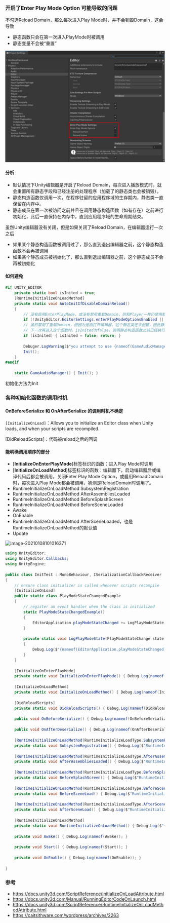 ### 开启了Enter Play Mode Option 可能导致的问题

不勾选Reload Domain，那么每次进入Play Mode时，并不会销毁Domain，这会导致

-   静态函数只会在第一次进入PlayMode时被调用
-   静态变量不会被“重置”

![image-20210107235105461](assets/image-20210107235105461.png)
#### 分析

- 默认情况下Unity编辑器是开启了Reload Domain，每次进入播放模式时，就会重置所有静态字段和已经注册的处理程序（加载了的静态类也会被销毁）。
- 静态构造函数仅调用一次，在程序驻留的应用程序域的生存期内，静态类一直保留在内存中。
- 静态成员在第一次被访问之前并且在调用静态构造函数（如有存在）之前进行初始化，此后一直保持在内存中，直到应用程序域的生命周期结束。

虽然Unity编辑器没有关闭，但是如果关闭了Reload Domain，在编辑器运行一次之后
- 如果某个静态构造函数被调用过了，那么直到退出编辑器之前，这个静态构造函数不会再被调用
- 如果某个静态成员被初始化了，那么直到退出编辑器之前，这个静态成员不会再被初始化

#### 如何避免

``` csharp
#if UNITY_EDITOR
    private static bool isInited = true;
    [RuntimeInitializeOnLoadMethod]
    private static void AutoInitIfDisableDomainReload()
    {
        // 没有启用EnterPlayMode，或没有禁用重载Domain，则和Player一样仍使用静态构造函数来初始化
        if (!UnityEditor.EditorSettings.enterPlayModeOptionsEnabled || (UnityEditor.EditorSettings.enterPlayModeOptions & UnityEditor.EnterPlayModeOptions.DisableDomainReload) == 0) return;
        // 虽然禁用了重载Domain，但因为是刚打开编辑器，这个静态类还未创建，因此静态构造函数仍会执行，静态字段isInited仍被初始化为初始值true，因此不必再初始化
        // 下一次再进入这个函数时，isInited为false，说明静态构造函数之前已经执行一次初始化了但这次没法再执行初始化，则必须由本函数进行初始化
        if (isInited) { isInited = false; return; }

        Debuger.LogWarning($"you attempt to use {nameof(GameAudioManager)} but static constructor may not be called, because you disable DomainReload option of playmode in editor. to avoid this, this class has been inited after first scene loaded automatically.");
        Init();
    }
#endif

    static GameAudioManager() { Init(); }
```

初始化方法为Init

### 各种初始化函数的调用时机

#### OnBeforeSerialize 和 OnAfterSerialize 的调用时机不确定

```[InitializeOnLoad]```：Allows you to initialize an Editor class when Unity loads, and when your scripts are recompiled.

[DidReloadScripts]：代码被reload之后的回调

#### 能明确调用顺序的部分

-   [**InitializeOnEnterPlayMode**]标签标识的函数：进入Play Mode时调用
-   [**InitializeOnLoadMethod**]标签标识的函数：编辑器下，启动编辑器后或编译代码后都会被调用，关闭Enter Play Mode Option，或启用ReloadDomain时，每次进入Play Mode都会被调用，猜测是ReloadDomain时调用了。
-   RuntimeInitializeOnLoadMethod SubsystemRegistration
-   RuntimeInitializeOnLoadMethod AfterAssembliesLoaded
-   RuntimeInitializeOnLoadMethod BeforeSplashScreen
-   RuntimeInitializeOnLoadMethod BeforeSceneLoaded
-   Awake
-   OnEnable
-   RuntimeInitializeOnLoadMethod AfterSceneLoaded，也是RuntimeInitializeOnLoadMethod的默认值
-   Update



![image-20210108101016371](assets/image-20210108101016371.png)



``` csharp
using UnityEditor;
using UnityEditor.Callbacks;
using UnityEngine;

public class InitTest : MonoBehaviour, ISerializationCallbackReceiver
{
    // ensure class initializer is called whenever scripts recompile
    [InitializeOnLoad]
    public static class PlayModeStateChangedExample
    {
        // register an event handler when the class is initialized
        static PlayModeStateChangedExample()
        {
            EditorApplication.playModeStateChanged += LogPlayModeState;
        }

        private static void LogPlayModeState(PlayModeStateChange state)
        {
            Debug.Log($"{nameof(EditorApplication.playModeStateChanged)} {state}");
        }
    }

    [InitializeOnEnterPlayMode]
    private static void InitializeOnEnterPlayMode() { Debug.Log(nameof(InitializeOnEnterPlayMode)); }

    [InitializeOnLoadMethod]
    private static void InitializeOnLoadMethod() { Debug.Log(nameof(InitializeOnLoadMethod)); }

    [DidReloadScripts]
    private static void DidReloadScripts() { Debug.Log(nameof(DidReloadScripts)); }

    public void OnBeforeSerialize() { Debug.Log(nameof(OnBeforeSerialize)); }

    public void OnAfterDeserialize() { Debug.Log(nameof(OnAfterDeserialize)); }

    [RuntimeInitializeOnLoadMethod(RuntimeInitializeLoadType.SubsystemRegistration)]
    private static void SubsystemRegistration() { Debug.Log($"RuntimeInitializeOnLoadMethod {nameof(RuntimeInitializeLoadType.SubsystemRegistration)}"); }

    [RuntimeInitializeOnLoadMethod(RuntimeInitializeLoadType.AfterAssembliesLoaded)]
    private static void AfterAssembliesLoaded() { Debug.Log($"RuntimeInitializeOnLoadMethod {nameof(RuntimeInitializeLoadType.AfterAssembliesLoaded)}"); }

    [RuntimeInitializeOnLoadMethod(RuntimeInitializeLoadType.BeforeSplashScreen)]
    private static void BeforeSplashScreen() { Debug.Log($"RuntimeInitializeOnLoadMethod {nameof(RuntimeInitializeLoadType.BeforeSplashScreen)}"); }

    [RuntimeInitializeOnLoadMethod(RuntimeInitializeLoadType.BeforeSceneLoad)]
    private static void BeforeSceneLoad() { Debug.Log($"RuntimeInitializeOnLoadMethod {nameof(RuntimeInitializeLoadType.BeforeSceneLoad)}"); }

    [RuntimeInitializeOnLoadMethod(RuntimeInitializeLoadType.AfterSceneLoad)]
    private static void AfterSceneLoad() { Debug.Log($"RuntimeInitializeOnLoadMethod {nameof(RuntimeInitializeLoadType.AfterSceneLoad)}"); }

    [RuntimeInitializeOnLoadMethod]
    private static void RuntimeInitializeOnLoadMethod() { Debug.Log($"{nameof(RuntimeInitializeOnLoadMethod)}"); }

    private void Awake() { Debug.Log(nameof(Awake)); }

    private void Start() { Debug.Log(nameof(Start)); }

    private void OnEnable() { Debug.Log(nameof(OnEnable)); }

}

```

### 参考

-   https://docs.unity3d.com/ScriptReference/InitializeOnLoadAttribute.html
-   https://docs.unity3d.com/Manual/RunningEditorCodeOnLaunch.html
-   https://docs.unity3d.com/ScriptReference/RuntimeInitializeOnLoadMethodAttribute.html
-    https://caitsithware.com/wordpress/archives/2263